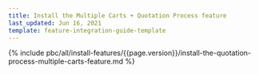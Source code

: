 ```yaml
---
title: Install the Multiple Carts + Quotation Process feature
last_updated: Jun 16, 2021
template: feature-integration-guide-template
---
```

{% include pbc/all/install-features/{{page.version}}/install-the-quotation-process-multiple-carts-feature.md %} <!-- To edit, see /_includes/pbc/all/install-features/202204.0/install-the-quotation-process-multiple-carts-feature.md -->
